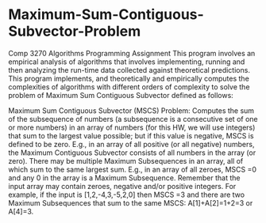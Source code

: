 # Maximum-Sum-Contiguous-Subvector-Problem
Comp 3270 Algorithms Programming Assignment
This program involves an empirical analysis of algorithms that involves implementing, running and then analyzing the run-time data collected
against theoretical predictions. This program implements, and theoretically and empirically computes
the complexities of algorithms with different orders of complexity to solve the problem of Maximum Sum
Contiguous Subvector defined as follows:

Maximum Sum Contiguous Subvector (MSCS) Problem: Computes the sum of the subsequence of numbers (a
subsequence is a consecutive set of one or more numbers) in an array of numbers (for this HW, we will use integers)
that sum to the largest value possible; but if this value is negative, MSCS is defined to be zero. E.g., in an array of
all positive (or all negative) numbers, the Maximum Contiguous Subvector consists of all numbers in the array (or
zero). There may be multiple Maximum Subsequences in an array, all of which sum to the same largest sum. E.g., in
an array of all zeroes, MSCS =0 and any 0 in the array is a Maximum Subsequence. Remember that the input array
may contain zeroes, negative and/or positive integers. For example, if the input is [1,2,-4,3,-5,2,0] then MSCS =3
and there are two Maximum Subsequences that sum to the same MSCS: A[1]+A[2]=1+2=3 or A[4]=3.
